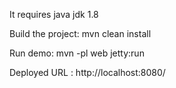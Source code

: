 It requires java jdk 1.8


Build the project:
mvn clean install  


Run demo:
mvn -pl web jetty:run

Deployed URL : http://localhost:8080/
